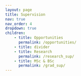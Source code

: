 ```yaml
---
layout: page
title: Supervision
nav: true
nav_order: 4
dropdown: true
children: 
    - title: Opportunities
      permalink: /opportunities/
    - title: divider
    - title: Research
      permalink: /research_sup/
    - title: MSc & BSc
      permalink: /grad_sup/
---
```

